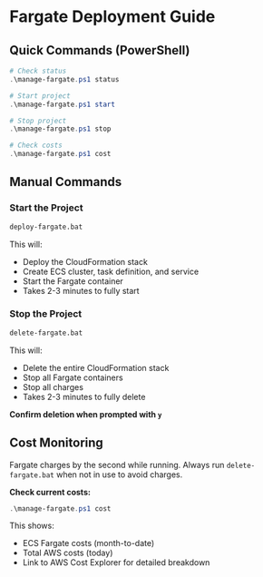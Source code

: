 # Fargate Deployment Guide

## Quick Commands (PowerShell)

```powershell
# Check status
.\manage-fargate.ps1 status

# Start project
.\manage-fargate.ps1 start

# Stop project
.\manage-fargate.ps1 stop

# Check costs
.\manage-fargate.ps1 cost
```

## Manual Commands

### Start the Project

```bash
deploy-fargate.bat
```

This will:
- Deploy the CloudFormation stack
- Create ECS cluster, task definition, and service
- Start the Fargate container
- Takes 2-3 minutes to fully start

### Stop the Project

```bash
delete-fargate.bat
```

This will:
- Delete the entire CloudFormation stack
- Stop all Fargate containers
- Stop all charges
- Takes 2-3 minutes to fully delete

**Confirm deletion when prompted with `y`**

## Cost Monitoring

Fargate charges by the second while running. Always run `delete-fargate.bat` when not in use to avoid charges.

**Check current costs:**
```powershell
.\manage-fargate.ps1 cost
```

This shows:
- ECS Fargate costs (month-to-date)
- Total AWS costs (today)
- Link to AWS Cost Explorer for detailed breakdown
